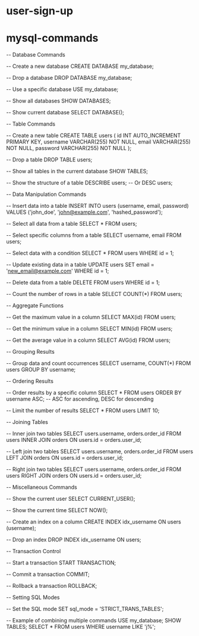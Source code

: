 # user-sign-up

# mysql-commands
-- Database Commands

-- Create a new database
CREATE DATABASE my_database;

-- Drop a database
DROP DATABASE my_database;

-- Use a specific database
USE my_database;

-- Show all databases
SHOW DATABASES;

-- Show current database
SELECT DATABASE();

-- Table Commands

-- Create a new table
CREATE TABLE users (
    id INT AUTO_INCREMENT PRIMARY KEY,
    username VARCHAR(255) NOT NULL,
    email VARCHAR(255) NOT NULL,
    password VARCHAR(255) NOT NULL
);

-- Drop a table
DROP TABLE users;

-- Show all tables in the current database
SHOW TABLES;

-- Show the structure of a table
DESCRIBE users;  -- Or DESC users;

-- Data Manipulation Commands

-- Insert data into a table
INSERT INTO users (username, email, password) VALUES ('john_doe', 'john@example.com', 'hashed_password');

-- Select all data from a table
SELECT * FROM users;

-- Select specific columns from a table
SELECT username, email FROM users;

-- Select data with a condition
SELECT * FROM users WHERE id = 1;

-- Update existing data in a table
UPDATE users SET email = 'new_email@example.com' WHERE id = 1;

-- Delete data from a table
DELETE FROM users WHERE id = 1;

-- Count the number of rows in a table
SELECT COUNT(*) FROM users;

-- Aggregate Functions

-- Get the maximum value in a column
SELECT MAX(id) FROM users;

-- Get the minimum value in a column
SELECT MIN(id) FROM users;

-- Get the average value in a column
SELECT AVG(id) FROM users;

-- Grouping Results

-- Group data and count occurrences
SELECT username, COUNT(*) FROM users GROUP BY username;

-- Ordering Results

-- Order results by a specific column
SELECT * FROM users ORDER BY username ASC;  -- ASC for ascending, DESC for descending

-- Limit the number of results
SELECT * FROM users LIMIT 10;

-- Joining Tables

-- Inner join two tables
SELECT users.username, orders.order_id 
FROM users 
INNER JOIN orders ON users.id = orders.user_id;

-- Left join two tables
SELECT users.username, orders.order_id 
FROM users 
LEFT JOIN orders ON users.id = orders.user_id;

-- Right join two tables
SELECT users.username, orders.order_id 
FROM users 
RIGHT JOIN orders ON users.id = orders.user_id;

-- Miscellaneous Commands

-- Show the current user
SELECT CURRENT_USER();

-- Show the current time
SELECT NOW();

-- Create an index on a column
CREATE INDEX idx_username ON users (username);

-- Drop an index
DROP INDEX idx_username ON users;

-- Transaction Control

-- Start a transaction
START TRANSACTION;

-- Commit a transaction
COMMIT;

-- Rollback a transaction
ROLLBACK;

-- Setting SQL Modes

-- Set the SQL mode
SET sql_mode = 'STRICT_TRANS_TABLES';

-- Example of combining multiple commands
USE my_database;
SHOW TABLES;
SELECT * FROM users WHERE username LIKE 'j%';
